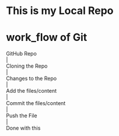 # This is my Local Repo
# work_flow of Git

GitHub Repo <br>
    |<br>
Cloning the Repo<br>
    |<br>
Changes to the Repo<br>
    |<br>
Add the files/content<br>
    |<br>
Commit the files/content<br>
    |<br>
Push the File<br>
    |<br>
Done with this<br>

